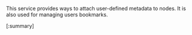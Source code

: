 






This service provides ways to attach user-defined metadata to nodes. It is also used for managing users bookmarks.

[:summary]
